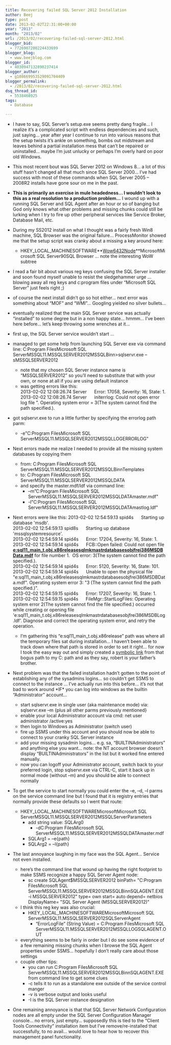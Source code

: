```yaml
---
title: Recovering failed SQL Server 2012 Installation
author: Beej
type: post
date: 2013-02-02T22:31:00+00:00
year: "2013"
month: "2013/02"
url: /2013/02/recovering-failed-sql-server-2012.html
blogger_bid:
  - 7726907200224433699
blogger_blog:
  - www.beejblog.com
blogger_id:
  - 4030947132890237414
blogger_author:
  - g108669953529091704409
blogger_permalink:
  - /2013/02/recovering-failed-sql-server-2012.html
dsq_thread_id:
  - 5538468925
tags:
  - Database

---
```

  * I have to say, SQL Server’s setup.exe seems pretty dang fragile… I realize it’s a complicated script with endless dependencies and such, just saying… year after year I continue to run into various reasons that the setup twists it’s ankle on something, bombs out midstream and leaves behind a partial installation mess that can’t be repaired or uninstalled… maybe I’m just unlucky or perhaps I’m overly hard on poor old Windows. 
  * This most recent bout was SQL Server 2012 on Windows 8… a lot of this stuff hasn’t changed all that much since SQL Server 2000… I’ve had success with most of these commands when SQL Server 2005 – 2008R2 installs have gone sour on me in the past. 
  * **This is primarily an exercise in mule headedness… I wouldn’t look to this as a real resolution to a production problem…** I wound up with a running SQL Server and SQL Agent after an hour or so of banging but God only knows what other problems and missing chunks could still be lurking when I try to fire up other peripheral services like Service Broker, Database Mail, etc. 
  * During my SS2012 install on what I thought was a fairly fresh Win8 machine, SQL Browser was the original failure… ProcessMonitor showed me that the setup script was cranky about a missing a key around here: 
      * HKEY\_LOCAL\_MACHINESOFTWARE**<u>Wow6432Node</u>**MicrosoftMicrosoft SQL Server90SQL Browser … note the interesting WoW subtree 
  * I read a fair bit about various reg keys confusing the SQL Server installer and soon found myself unable to resist the sledgehammer urge … blowing away all reg keys and c:program files under “Microsoft SQL Server” just feels right ;) 
  * of course the next install didn’t go so hot either… next error was something about “MOF” and “WMI”… Googling yielded no silver bullets… 
  * eventually realized that the main SQL Server service was actually “installed” to some degree but in a non happy state… hmmm… I’ve been here before… let’s keep throwing some wrenches at it… 
  * first up, the SQL Server service wouldn’t start … 
  * managed to get some help from launching SQL Server exe via command line: C:Program FilesMicrosoft SQL ServerMSSQL11.MSSQLSERVER2012MSSQLBinn>sqlservr.exe –sMSSQLSERVER2012 
      * note that my chosen SQL Server instance name is “MSSQLSERVER2012” so you’ll need to substitute that with your own, or none at all if you are using default instance 
      * was getting errors like this:   
        2013-02-02 12:08:26.74 Server&#160;&#160;&#160;&#160;&#160; Error: 17058, Severity: 16, State: 1.   
        2013-02-02 12:08:26.74 Server&#160;&#160;&#160;&#160;&#160; initerrlog: Could not open error log file ". Operating system error = 3(The system cannot find the path specified.). 
  * got sqlservr.exe to run a little further by specifying the errorlog path parm: 
      * -e"C:Program FilesMicrosoft SQL ServerMSSQL11.MSSQLSERVER2012MSSQLLOGERRORLOG" 
  * Next errors made me realize I needed to provide all the missing system databases by copying them 
      * from: C:Program FilesMicrosoft SQL ServerMSSQL11.MSSQLSERVER2012MSSQLBinnTemplates 
      * to: C:Program FilesMicrosoft SQL ServerMSSQL11.MSSQLSERVER2012MSSQLDATA 
      * and specify the master.mdf/ldf via command line: 
          * –m”C:Program FilesMicrosoft SQL ServerMSSQL11.MSSQLSERVER2012MSSQLDATAmaster.mdf" 
          * -l"C:Program FilesMicrosoft SQL ServerMSSQL11.MSSQLSERVER2012MSSQLDATAmastlog.ldf" 
  * Next errors were like this: 
    2013-02-02 12:54:59.13 spid4s&#160;&#160;&#160;&#160;&#160; Starting up database 'msdb'.   
    2013-02-02 12:54:59.13 spid8s&#160;&#160;&#160;&#160;&#160; Starting up database 'mssqlsystemresource'.   
    2013-02-02 12:54:59.14 spid4s&#160;&#160;&#160;&#160;&#160; Error: 17204, Severity: 16, State: 1.   
    2013-02-02 12:54:59.14 spid4s&#160;&#160;&#160;&#160;&#160; FCB::Open failed: Could not open file **<u>e:sql11\_main\_t.obj.x86releasesqlmkmastrdatabasesobjfrei386MSDBData.mdf</u>** for file number 1.&#160; OS error: 3(The system cannot find the path specified.).   
    2013-02-02 12:54:59.14 spid4s&#160;&#160;&#160;&#160;&#160; Error: 5120, Severity: 16, State: 101.   
    2013-02-02 12:54:59.14 spid4s&#160;&#160;&#160;&#160;&#160; Unable to open the physical file "e:sql11\_main\_t.obj.x86releasesqlmkmastrdatabasesobjfrei386MSDBData.mdf". Operating system error 3: "3 (The system cannot find the path specified.)".   
    2013-02-02 12:54:59.15 spid4s&#160;&#160;&#160;&#160;&#160; Error: 17207, Severity: 16, State: 1.   
    2013-02-02 12:54:59.15 spid4s&#160;&#160;&#160;&#160;&#160; FileMgr::StartLogFiles: Operating system error 2(The system cannot find the file specified.) occurred while creating or opening file 'e:sql11\_main\_t.obj.x86releasesqlmkmastrdatabasesobjfrei386MSDBLog.ldf'. Diagnose and correct the operating system error, and retry the operation. </p> 
    
      * I’m gathering this “e:sql11\_main\_t.obj.x86release” path was where all the temporary files sat during installation… I haven’t been able to track down where that path is stored in order to set it right… for now I took the easy way out and simply created a <a href="http://schinagl.priv.at/nt/hardlinkshellext/hardlinkshellext.html#contact" target="_blank">symbolic link</a> from that bogus path to my C: path and as they say, robert is your father’s brother. 
  * Next problem was that the failed installation hadn’t gotten to the point of establishing any of the sysadmins logins… so couldn’t get SSMS to connect to the instance … I’ve actually run into this before… it’s not that bad to work around \*IF\* you can log into windows as the builtin “Administrator” account… 
      * start sqlservr.exe in single user (aka maintenance mode) via: sqlservr.exe –m {plus all other parms previously mentioned} 
      * enable your local Administrator account via cmd: net user administrator /active:yes 
      * then login to Windows as Administrator (switch user) 
      * fire up SSMS under this account and you should now be able to connect to your cranky SQL Server instance 
      * add your missing sysadmin logins… e.g. sa, “BUILTINAdministrators” and anything else you want… note: the NT account browser doesn’t display “BUILTINAdministrators” in the list but it worked fine entered manually. 
      * now you can logoff your Administrator account, switch back to your preferred login, stop sqlservr.exe via CTRL-C, start it back up in normal mode (without –m) and you should be able to connect normally 
  * To get the service to start normally you could enter the –e, –d, –l parms on the service command line but I found that it is registry entries that normally provide these defaults so I went that route: 
      * HKEY\_LOCAL\_MACHINESOFTWAREMicrosoftMicrosoft SQL ServerMSSQL11.MSSQLSERVER2012MSSQLServerParameters 
          * add string value: SQLArg0 
              * -dC:Program FilesMicrosoft SQL ServerMSSQL11.MSSQLSERVER2012MSSQLDATAmaster.mdf 
          * SQLArg1 = –e{path} 
          * SQLArg2 = –l{path} 
  * The last annoyance laughing in my face was the SQL Agent… Service not even installed. 
      * here’s the command line that wound up having the right footprint to make SSMS recognize a happy SQL Server Agent node: 
          * sc create SQLAgent$MSSQLSERVER2012 binPath= "C:Program FilesMicrosoft SQL ServerMSSQL11.MSSQLSERVER2012MSSQLBinnSQLAGENT.EXE -i MSSQLSERVER2012" type= own start= auto depend= netbios DisplayName= "SQL Server Agent (MSSQLSERVER2012)" 
      * I think this reg key was also crucial: 
          * HKEY\_LOCAL\_MACHINESOFTWAREMicrosoftMicrosoft SQL ServerMSSQL11.MSSQLSERVER2012SQLServerAgent 
              * “ErrorLogFile” (String Value) = C:Program FilesMicrosoft SQL ServerMSSQL11.MSSQLSERVER2012MSSQLLOGSQLAGENT.OUT 
      * everything seems to be fairly in order but I do see some evidence of a few remaining missing chunks when I browse the SQL Agent properties under SSMS… hopefully I don’t really care about those settings 
      * couple other tips: 
          * you can run C:Program FilesMicrosoft SQL ServerMSSQL11.MSSQLSERVER2012MSSQLBinnSQLAGENT.EXE from command line to get some clues 
          * -c tells it to run as a standalone exe outside of the service control manger 
          * -v is verbose output and looks useful 
          * -I is the SQL Server instance designation
  * One remaining annoyance is that that SQL Server Network Configuration nodes are all empty under the SQL Server Configuration Manager console… no errors, just empty… supposedly this is tied to the “Client Tools Connectivity” installation item but I’ve remove/re-installed that successfully, to no avail… would love to hear how to recover this management panel functionality.